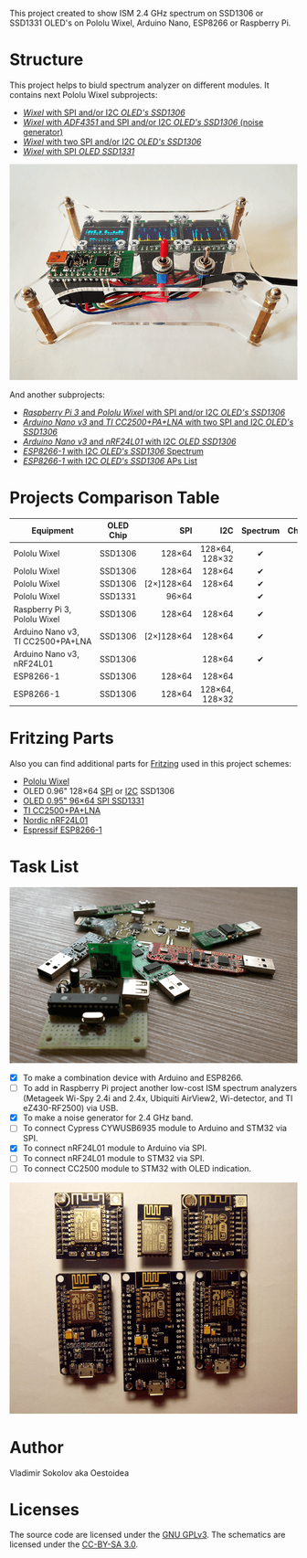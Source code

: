 This project created to show ISM 2.4 GHz spectrum on SSD1306 or SSD1331 OLED's on Pololu Wixel, Arduino Nano, ESP8266 or Raspberry Pi.

# Structure

This project helps to biuld spectrum analyzer on different modules. It contains next Pololu Wixel subprojects:

* [_Wixel_ with SPI and/or I2C _OLED's SSD1306_](./Wixel/Wixel_2oleds_ssd1306)
* [_Wixel_ with _ADF4351_ and SPI and/or I2C _OLED's SSD1306_ (noise generator)](./Wixel/Wixel_adf4351)
* [_Wixel_ with two SPI and/or I2C _OLED's SSD1306_](./Wixel/Wixel_3oleds_ssd1306)
* [_Wixel_ with SPI _OLED SSD1331_](./Wixel/Wixel_oled_ssd1331)

![oled-spectrum-analizer_photo](./Wixel/Wixel_3oleds_ssd1306/pics/Wixel_3oleds_ssd1306_2.png)

And another subprojects:

* [_Raspberry Pi 3_ and _Pololu Wixel_ with SPI and/or I2C _OLED's SSD1306_](./RPi)
* [_Arduino Nano v3_ and _TI CC2500+PA+LNA_ with two SPI and I2C _OLED's SSD1306_](./Arduino_Nano/Arduino_Nano_CC2500)
* [_Arduino Nano v3_ and _nRF24L01_ with I2C _OLED SSD1306_](./Arduino_Nano/Arduino_Nano_nRF24L01)
* [_ESP8266-1_ with I2C _OLED's SSD1306_ Spectrum](./ESP8266/ESP8266_oled_spectrum_ssd1306)
* [_ESP8266-1_ with I2C _OLED's SSD1306_ APs List](./ESP8266/ESP8266_oled_list_ssd1306)

# Projects Comparison Table

| Equipment    | OLED Chip | SPI | I2C | Spectrum | Channels | APs |      |
| ------------ | --------- | ---:| ---:|:--------:|:--------:|:---:| ---- |
| Pololu Wixel | SSD1306   | 128×64 | 128×64, 128×32 | ✔ |  |  |  [🔗](./Wixel/Wixel_2oleds_ssd1306) |
| Pololu Wixel | SSD1306   | 128×64 | 128×64 | ✔ |  |  | [🔗](./Wixel/Wixel_ADF4351) |
| Pololu Wixel | SSD1306   | [2×]128×64 | 128×64 | ✔ | ✔ |  | [🔗](./Wixel/Wixel_3oleds_ssd1306) |
| Pololu Wixel | SSD1331   | 96×64 |  | ✔ | ✔ |  |  [🔗](./Wixel/Wixel_oled_ssd1331) |
| Raspberry&nbsp;Pi&nbsp;3, Pololu&nbsp;Wixel | SSD1306   | 128×64 | 128×64 | ✔ |  |  |  [🔗](./RPi) |
| Arduino&nbsp;Nano&nbsp;v3, TI&nbsp;CC2500+PA+LNA | SSD1306   | [2×]128×64 | 128×64 | ✔ |  |  |  [🔗](./Arduino_Nano/Arduino_Nano_CC2500) |
| Arduino&nbsp;Nano&nbsp;v3, nRF24L01 | SSD1306   |  | 128×64 | ✔ |  |  |  [🔗](./Arduino_Nano/Arduino_Nano_nRF24L01) |
| ESP8266-1    | SSD1306   | 128×64 | 128×64 |  | ✔ | ✔ |  [🔗](./ESP8266/ESP8266_oled_spectrum_ssd1306) |
| ESP8266-1    | SSD1306   | 128×64 | 128×64, 128×32 |  |  | ✔ | [🔗](./ESP8266/ESP8266_oled_list_ssd1306) |

# Fritzing Parts

Also you can find additional parts for [Fritzing](http://fritzing.org/home/) used in this project schemes:

* [Pololu Wixel](./fritzing-parts/Wixel.fzpz) 
* OLED 0.96" 128×64 [SPI](./fritzing-parts/OLED-0.96-128x64-SPI-SSD1306.fzpz) or [I2C](./fritzing-parts/OLED-0.96-128x64-I2C-SSD1306.fzpz) SSD1306
* [OLED 0.95" 96×64 SPI SSD1331](./fritzing-parts/OLED-0.95-96x64-SPI-SSD1331.fzpz)
* [TI CC2500+PA+LNA](./fritzing-parts/CC2500-PA-LNA.fzpz)
* [Nordic nRF24L01](./fritzing-parts/nRF24L01.fzpz)
* [Espressif ESP8266-1](./fritzing-parts/ESP8266-1.fzpz)

# Task List

![oled-spectrum-analizer_photo](./pics/future.png)

* [X] To make a combination device with Arduino and ESP8266.
* [ ] To add in Raspberry Pi project another low-cost ISM spectrum analyzers (Metageek Wi-Spy 2.4i and 2.4x, Ubiquiti AirView2, Wi-detector, and TI eZ430-RF2500) via USB.
* [X] To make a noise generator for 2.4 GHz band.
* [ ] To connect Cypress CYWUSB6935 module to Arduino and STM32 via SPI.
* [X] To connect nRF24L01 module to Arduino via SPI.
* [ ] To connect nRF24L01 module to STM32 via SPI.
* [ ] To connect CC2500 module to STM32 with OLED indication.

![oled-spectrum-analizer_photo](./pics/ESP8266.png)

# Author

Vladimir Sokolov aka Oestoidea

# Licenses

The source code are licensed under the [GNU GPLv3](https://www.gnu.org/licenses/gpl-3.0.html).
The schematics are licensed under the [CC-BY-SA 3.0](http://creativecommons.org/licenses/by-sa/3.0/).
